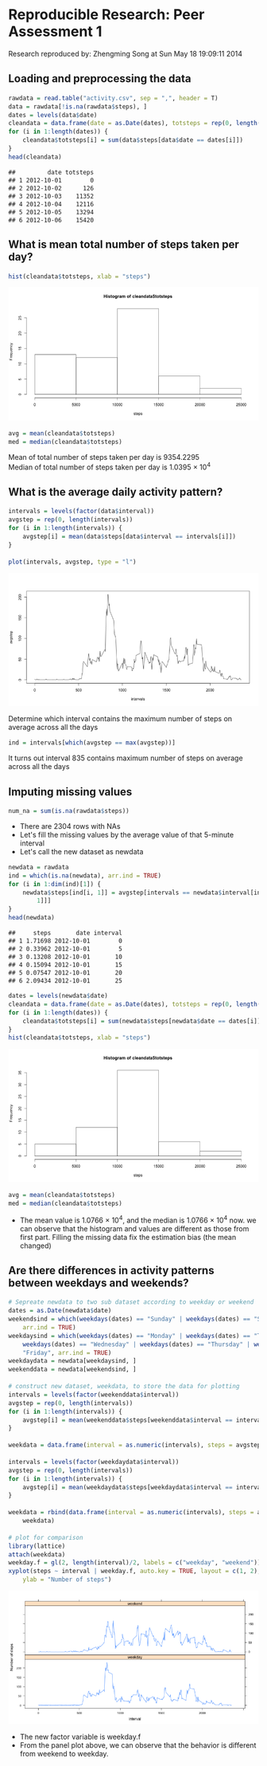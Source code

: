 # Reproducible Research: Peer Assessment 1
Research reproduced by: Zhengming Song at Sun May 18 19:09:11 2014



## Loading and preprocessing the data

```r
rawdata = read.table("activity.csv", sep = ",", header = T)
data = rawdata[!is.na(rawdata$steps), ]
dates = levels(data$date)
cleandata = data.frame(date = as.Date(dates), totsteps = rep(0, length(dates)))
for (i in 1:length(dates)) {
    cleandata$totsteps[i] = sum(data$steps[data$date == dates[i]])
}
head(cleandata)
```

```
##         date totsteps
## 1 2012-10-01        0
## 2 2012-10-02      126
## 3 2012-10-03    11352
## 4 2012-10-04    12116
## 5 2012-10-05    13294
## 6 2012-10-06    15420
```


## What is mean total number of steps taken per day?

```r
hist(cleandata$totsteps, xlab = "steps")
```

![plot of chunk unnamed-chunk-2](figure/unnamed-chunk-2.png) 

```r
avg = mean(cleandata$totsteps)
med = median(cleandata$totsteps)
```

Mean of total number of steps taken per day is 9354.2295  
Median of total number of steps taken per day is 1.0395 &times; 10<sup>4</sup>

## What is the average daily activity pattern?

```r
intervals = levels(factor(data$interval))
avgstep = rep(0, length(intervals))
for (i in 1:length(intervals)) {
    avgstep[i] = mean(data$steps[data$interval == intervals[i]])
}

plot(intervals, avgstep, type = "l")
```

![plot of chunk unnamed-chunk-3](figure/unnamed-chunk-3.png) 

Determine which interval contains the maximum number of steps on average across all the days

```r
ind = intervals[which(avgstep == max(avgstep))]
```

It turns out interval 835 contains maximum number of steps on average across all the days

## Imputing missing values

```r
num_na = sum(is.na(rawdata$steps))
```

* There are 2304 rows with NAs
* Let's fill the missing values by the average value of that 5-minute interval
* Let's call the new dataset as newdata

```r
newdata = rawdata
ind = which(is.na(newdata), arr.ind = TRUE)
for (i in 1:dim(ind)[1]) {
    newdata$steps[ind[i, 1]] = avgstep[intervals == newdata$interval[ind[i, 
        1]]]
}
head(newdata)
```

```
##     steps       date interval
## 1 1.71698 2012-10-01        0
## 2 0.33962 2012-10-01        5
## 3 0.13208 2012-10-01       10
## 4 0.15094 2012-10-01       15
## 5 0.07547 2012-10-01       20
## 6 2.09434 2012-10-01       25
```



```r
dates = levels(newdata$date)
cleandata = data.frame(date = as.Date(dates), totsteps = rep(0, length(dates)))
for (i in 1:length(dates)) {
    cleandata$totsteps[i] = sum(newdata$steps[newdata$date == dates[i]])
}
hist(cleandata$totsteps, xlab = "steps")
```

![plot of chunk unnamed-chunk-7](figure/unnamed-chunk-7.png) 

```r
avg = mean(cleandata$totsteps)
med = median(cleandata$totsteps)
```

* The mean value is 1.0766 &times; 10<sup>4</sup>, and the median is 1.0766 &times; 10<sup>4</sup> now. we can observe that the histogram and values are different as those from first part. Filling the missing data fix the estimation bias (the mean changed)

## Are there differences in activity patterns between weekdays and weekends?

```r
# Sepreate newdata to two sub dataset according to weekday or weekend
dates = as.Date(newdata$date)
weekendsind = which(weekdays(dates) == "Sunday" | weekdays(dates) == "Saturday", 
    arr.ind = TRUE)
weekdaysind = which(weekdays(dates) == "Monday" | weekdays(dates) == "Tuesday" | 
    weekdays(dates) == "Wednesday" | weekdays(dates) == "Thursday" | weekdays(dates) == 
    "Friday", arr.ind = TRUE)
weekdaydata = newdata[weekdaysind, ]
weekenddata = newdata[weekendsind, ]

# construct new dataset, weekdata, to store the data for plotting
intervals = levels(factor(weekenddata$interval))
avgstep = rep(0, length(intervals))
for (i in 1:length(intervals)) {
    avgstep[i] = mean(weekenddata$steps[weekenddata$interval == intervals[i]])
}

weekdata = data.frame(interval = as.numeric(intervals), steps = avgstep)

intervals = levels(factor(weekdaydata$interval))
avgstep = rep(0, length(intervals))
for (i in 1:length(intervals)) {
    avgstep[i] = mean(weekdaydata$steps[weekdaydata$interval == intervals[i]])
}

weekdata = rbind(data.frame(interval = as.numeric(intervals), steps = avgstep), 
    weekdata)

# plot for comparison
library(lattice)
attach(weekdata)
weekday.f = gl(2, length(interval)/2, labels = c("weekday", "weekend"))
xyplot(steps ~ interval | weekday.f, auto.key = TRUE, layout = c(1, 2), type = "l", 
    ylab = "Number of steps")
```

![plot of chunk unnamed-chunk-8](figure/unnamed-chunk-8.png) 

* The new factor variable is weekday.f
* From the panel plot above, we can observe that the behavior is different from weekend to weekday.

